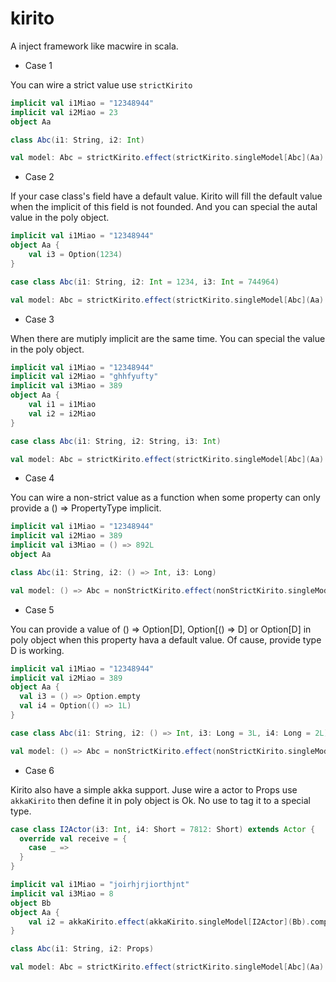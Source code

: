 # kirito
A inject framework like macwire in scala.

- Case 1

You can wire a strict value use `strictKirito`

```scala
implicit val i1Miao = "12348944"
implicit val i2Miao = 23
object Aa

class Abc(i1: String, i2: Int)

val model: Abc = strictKirito.effect(strictKirito.singleModel[Abc](Aa).compile).model
```

- Case 2

If your case class's field have a default value.
Kirito will fill the default value when the implicit of this field is not founded.
And you can special the autal value in the poly object.

```scala
implicit val i1Miao = "12348944"
object Aa {
    val i3 = Option(1234)
}

case class Abc(i1: String, i2: Int = 1234, i3: Int = 744964)

val model: Abc = strictKirito.effect(strictKirito.singleModel[Abc](Aa).compile).model
```

- Case 3

When there are mutiply implicit are the same time.
You can special the value in the poly object.

```scala
implicit val i1Miao = "12348944"
implicit val i2Miao = "ghhfyufty"
implicit val i3Miao = 389
object Aa {
    val i1 = i1Miao
    val i2 = i2Miao
}

case class Abc(i1: String, i2: String, i3: Int)

val model: Abc = strictKirito.effect(strictKirito.singleModel[Abc](Aa).compile).model
```

- Case 4

You can wire a non-strict value as a function when some property
can only provide a () => PropertyType implicit.

```scala
implicit val i1Miao = "12348944"
implicit val i2Miao = 389
implicit val i3Miao = () => 892L
object Aa

class Abc(i1: String, i2: () => Int, i3: Long)

val model: () => Abc = nonStrictKirito.effect(nonStrictKirito.singleModel[Abc](Aa).compile).model
```

- Case 5

You can provide a value of () => Option[D], Option[() => D] or Option[D]
in poly object when this property hava a default value.
Of cause, provide type D is working.

```scala
implicit val i1Miao = "12348944"
implicit val i2Miao = 389
object Aa {
  val i3 = () => Option.empty
  val i4 = Option(() => 1L)
}

case class Abc(i1: String, i2: () => Int, i3: Long = 3L, i4: Long = 2L)

val model: () => Abc = nonStrictKirito.effect(nonStrictKirito.singleModel[Abc](Aa).compile).model
```

- Case 6

Kirito also have a simple akka support.
Juse wire a actor to Props use `akkaKirito` then define it in poly object is Ok.
No use to tag it to a special type.

```scala
case class I2Actor(i3: Int, i4: Short = 7812: Short) extends Actor {
  override val receive = {
    case _ =>
  }
}

implicit val i1Miao = "joirhjrjiorthjnt"
implicit val i3Miao = 8
object Bb
object Aa {
    val i2 = akkaKirito.effect(akkaKirito.singleModel[I2Actor](Bb).compile).model
}

class Abc(i1: String, i2: Props)

val model: Abc = strictKirito.effect(strictKirito.singleModel[Abc](Aa).compile).model
```
